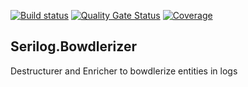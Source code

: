 [![Build status](https://ci.appveyor.com/api/projects/status/r2lataw8gdovmj99?svg=true)](https://ci.appveyor.com/project/cortside/serilog-bowdlerizer)
[![Quality Gate Status](https://sonarcloud.io/api/project_badges/measure?project=cortside_serilog.bowdlerizer&metric=alert_status)](https://sonarcloud.io/dashboard?id=cortside_serilog.bowdlerizer)
[![Coverage](https://sonarcloud.io/api/project_badges/measure?project=cortside_serilog.bowdlerizer&metric=coverage)](https://sonarcloud.io/dashboard?id=cortside_serilog.bowdlerizer)

## Serilog.Bowdlerizer

Destructurer and Enricher to bowdlerize entities in logs

